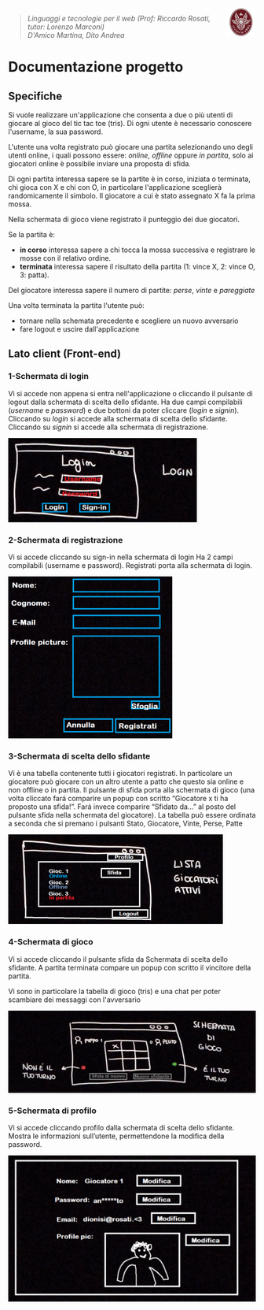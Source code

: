 <img width="12%" src="img/logo.jpeg" align="right">

>*Linguaggi e tecnologie per il web (Prof: Riccardo Rosati, tutor: Lorenzo Marconi)<br/>
>D'Amico Martina, Dito Andrea*

<h1>Documentazione progetto</h1>

## Specifiche

Si vuole realizzare un'applicazione che consenta a due o più utenti di giocare al gioco del tic tac toe (tris). Di ogni utente è necessario conoscere l'username, la sua password.

L'utente una volta registrato può giocare una partita selezionando uno degli utenti online, i quali possono essere: *online*, *offline* oppure *in partita*, solo ai giocatori online è possibile inviare una proposta di sfida.

Di ogni partita interessa sapere se la partite è in corso, iniziata o terminata, chi gioca con X e chi con O, in particolare l'applicazione sceglierà randomicamente il simbolo.
Il giocatore a cui è stato assegnato X fa la prima mossa.

Nella schermata di gioco viene registrato il punteggio dei due giocatori.

Se la partita è:
 * **in corso** interessa sapere a chi tocca la mossa successiva e registrare le mosse con il relativo ordine.
 * **terminata** interessa sapere il risultato della partita (1: vince X, 2: vince O, 3: patta).

Del giocatore interessa sapere il numero di partite: *perse*, *vinte* e *pareggiate*

Una volta terminata la partita l'utente può:

 * tornare nella schemata precedente e scegliere un nuovo avversario
 * fare logout e uscire dall'applicazione


## Lato client (Front-end)
### 1-Schermata di login
Vi si accede non appena si entra nell'applicazione o cliccando il pulsante di logout dalla schermata di scelta dello sfidante.
Ha due campi compilabili (*username* e *password*) e due bottoni da poter cliccare (*login* e *signin*). Cliccando su *login* si accede alla schermata di scelta dello sfidante. Cliccando su *signin* si accede alla schermata di registrazione.

![Schermata Login](img/Picture1.png)

### 2-Schermata di registrazione
Vi si accede cliccando su sign-in nella schermata di login
Ha 2 campi compilabili (username e password).
Registrati porta alla schermata di login.

![Schermata registrazione](img/Picture2.png)

### 3-Schermata di scelta dello sfidante
Vi è una tabella contenente tutti i giocatori registrati. In particolare un giocatore può giocare con un altro utente a patto che questo sia online e non offline o in partita.
Il pulsante di sfida porta alla schermata di gioco (una volta cliccato fará comparire un popup con scritto “Giocatore x ti ha proposto una sfida!”. Fará invece comparire “Sfidato da...” al posto del pulsante sfida nella schermata del giocatore).
La tabella può essere ordinata a seconda che si premano i pulsanti Stato, Giocatore, Vinte, Perse, Patte

![Schermata di scelta dello sfidante](img/Picture3.png)

### 4-Schermata di gioco
Vi si accede cliccando il pulsante sfida da Schermata di scelta dello sfidante.
A partita terminata compare un popup con scritto il vincitore della partita.

Vi sono in particolare la tabella di gioco (tris) e una chat per poter scambiare dei messaggi con l'avversario


![Schermata di gioco](img/Picture4.png)

### 5-Schermata di profilo
Vi si accede cliccando profilo dalla schermata di scelta dello sfidante.
Mostra le informazioni sull’utente, permettendone la modifica della password.


![Schermata di profilo](img/Picture5.png)
